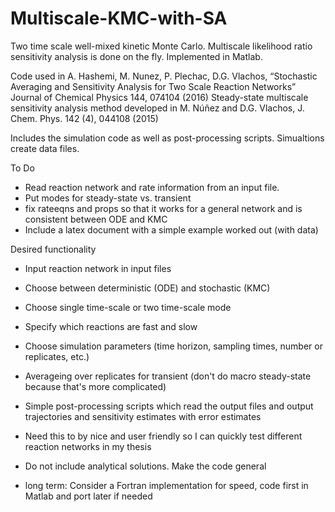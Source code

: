# Multiscale-KMC-with-SA
Two time scale well-mixed kinetic Monte Carlo. Multiscale likelihood ratio sensitivity analysis is done on the fly. Implemented in Matlab.

Code used in A. Hashemi, M. Nunez, P. Plechac, D.G. Vlachos, “Stochastic Averaging and Sensitivity Analysis for Two Scale Reaction Networks” Journal of Chemical Physics 144, 074104 (2016)
Steady-state multiscale sensitivity analysis method developed in M. Núñez and D.G. Vlachos, J. Chem. Phys. 142 (4), 044108 (2015)

Includes the simulation code as well as post-processing scripts. Simualtions create data files.

To Do
- Read reaction network and rate information from an input file.
- Put modes for steady-state vs. transient
- fix rateeqns and props so that it works for a general network and is consistent between ODE and KMC
- Include a latex document with a simple example worked out (with data)

Desired functionality
- Input reaction network in input files
- Choose between deterministic (ODE) and stochastic (KMC)
- Choose single time-scale or two time-scale mode
- Specify which reactions are fast and slow
- Choose simulation parameters (time horizon, sampling times, number or replicates, etc.)
- Averageing over replicates for transient (don't do macro steady-state because that's more complicated)
- Simple post-processing scripts which read the output files and output trajectories and sensitivity estimates with error estimates

- Need this to by nice and user friendly so I can quickly test different reaction networks in my thesis
- Do not include analytical solutions. Make the code general
- long term: Consider a Fortran implementation for speed, code first in Matlab and port later if needed
